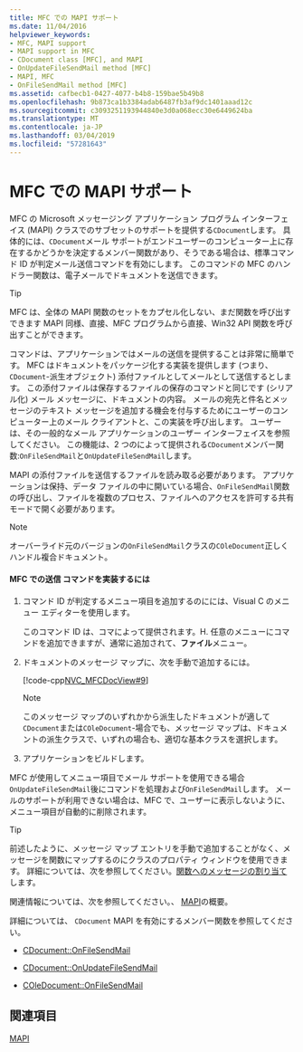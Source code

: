 ```yaml
---
title: MFC での MAPI サポート
ms.date: 11/04/2016
helpviewer_keywords:
- MFC, MAPI support
- MAPI support in MFC
- CDocument class [MFC], and MAPI
- OnUpdateFileSendMail method [MFC]
- MAPI, MFC
- OnFileSendMail method [MFC]
ms.assetid: cafbecb1-0427-4077-b4b8-159bae5b49b8
ms.openlocfilehash: 9b873ca1b3384adab6487fb3af9dc1401aaad12c
ms.sourcegitcommit: c3093251193944840e3d0a068ecc30e6449624ba
ms.translationtype: MT
ms.contentlocale: ja-JP
ms.lasthandoff: 03/04/2019
ms.locfileid: "57281643"
---
```

# <a name="mapi-support-in-mfc"></a>MFC での MAPI サポート

MFC の Microsoft メッセージング アプリケーション プログラム インターフェイス (MAPI) クラスでのサブセットのサポートを提供する`CDocument`します。 具体的には、`CDocument`メール サポートがエンドユーザーのコンピューター上に存在するかどうかを決定するメンバー関数があり、そうである場合は、標準コマンド ID が判定メール送信コマンドを有効にします。 このコマンドの MFC のハンドラー関数は、電子メールでドキュメントを送信できます。

> [!TIP]
>  MFC は、全体の MAPI 関数のセットをカプセル化しない、まだ関数を呼び出すできます MAPI 同様、直接、MFC プログラムから直接、Win32 API 関数を呼び出すことができます。

コマンドは、アプリケーションではメールの送信を提供することは非常に簡単です。 MFC はドキュメントをパッケージ化する実装を提供します (つまり、 `CDocument`-派生オブジェクト) 添付ファイルとしてメールとして送信するとします。 この添付ファイルは保存するファイルの保存のコマンドと同じです (シリアル化) メール メッセージに、ドキュメントの内容。 メールの宛先と件名とメッセージのテキスト メッセージを追加する機会を付与するためにユーザーのコンピューター上のメール クライアントと、この実装を呼び出します。 ユーザーは、その一般的なメール アプリケーションのユーザー インターフェイスを参照してください。 この機能は、2 つのによって提供される`CDocument`メンバー関数:`OnFileSendMail`と`OnUpdateFileSendMail`します。

MAPI の添付ファイルを送信するファイルを読み取る必要があります。 アプリケーションは保持、データ ファイルの中に開いている場合、`OnFileSendMail`関数の呼び出し、ファイルを複数のプロセス、ファイルへのアクセスを許可する共有モードで開く必要があります。

> [!NOTE]
>  オーバーライド元のバージョンの`OnFileSendMail`クラスの`COleDocument`正しくハンドル複合ドキュメント。

#### <a name="to-implement-a-send-mail-command-with-mfc"></a>MFC での送信 コマンドを実装するには

1. コマンド ID が判定するメニュー項目を追加するのにには、Visual C のメニュー エディターを使用します。

   このコマンド ID は、コマによって提供されます。H. 任意のメニューにコマンドを追加できますが、通常に追加されて、**ファイル**メニュー。

1. ドキュメントのメッセージ マップに、次を手動で追加するには。

   [!code-cpp[NVC_MFCDocView#9](../mfc/codesnippet/cpp/mapi-support-in-mfc_1.cpp)]

    > [!NOTE]
    >  このメッセージ マップのいずれかから派生したドキュメントが適して`CDocument`または`COleDocument`-場合でも、メッセージ マップは、ドキュメントの派生クラスで、いずれの場合も、適切な基本クラスを選択します。

1. アプリケーションをビルドします。

MFC が使用してメニュー項目でメール サポートを使用できる場合`OnUpdateFileSendMail`後にコマンドを処理および`OnFileSendMail`します。 メールのサポートが利用できない場合は、MFC で、ユーザーに表示しないように、メニュー項目が自動的に削除されます。

> [!TIP]
>  前述したように、メッセージ マップ エントリを手動で追加することがなく、メッセージを関数にマップするのにクラスのプロパティ ウィンドウを使用できます。 詳細については、次を参照してください。[関数へのメッセージの割り当て](../mfc/reference/mapping-messages-to-functions.md)します。

関連情報については、次を参照してください。、 [MAPI](../mfc/mapi.md)の概要。

詳細については、 `CDocument` MAPI を有効にするメンバー関数を参照してください。

- [CDocument::OnFileSendMail](../mfc/reference/cdocument-class.md#onfilesendmail)

- [CDocument::OnUpdateFileSendMail](../mfc/reference/cdocument-class.md#onupdatefilesendmail)

- [COleDocument::OnFileSendMail](../mfc/reference/coledocument-class.md#onfilesendmail)

## <a name="see-also"></a>関連項目

[MAPI](../mfc/mapi.md)
